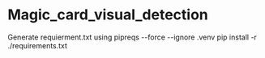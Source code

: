 # Magic_card_visual_detection

Generate requierment.txt using pipreqs --force --ignore .venv
pip install -r ./requirements.txt